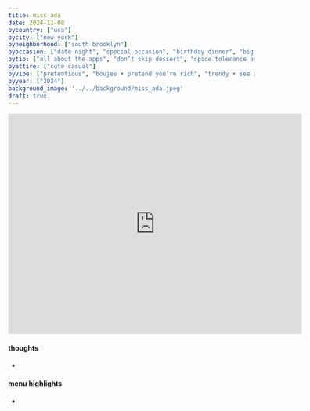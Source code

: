 ```yaml
---
title: miss ada
date: 2024-11-08
bycountry: ["usa"]
bycity: ["new york"]
byneighborhood: ["south brooklyn"]
byoccasion: ["date night", "special occasion", "birthday dinner", "big group", "impress visitors", "brunch", "coffee • bakery", "oysters • happy hour", "small group", "dessert", "pizza", "fast casual • quick lunch", "walk-in • last minute", "tasting menu", "work dinner", "parents in town", "omakase", "day drink • patio pounders", "cocktail bar", "wine bar", "bar seating • solo dining", "people watching"]
bytip: ["all about the apps", "don’t skip dessert", "spice tolerance advised", "veggie friendly", "automatic service charge", "tough reservation • plan ahead", "the more the merrier", "ask the somm", "flames cocktails", "good for takeout", "seafood heavy", "byob", "loud"]
byattire: ["cute casual"]
byvibe: ["pretentious", "boujee • pretend you’re rich", "trendy • see and be seen", "unassuming", "divey • casual", "institution", "$$$$ • drop dimes", "cheap & cheerful", "tried & true", "phone eats first", "family style", "fun & different", "ugly delicious", "rainy day • food for the soul", "high energy", "low-key", "friendly staff • welcoming", "quick table turnover", "close quarters", "dj is cooking with gas", "diner", "warm • cozy", "open • airy", "it’s giving romance", "patio action • garden seating", "rooftop sauce", "aprés ski", "tropical • beach club", "european", "clean • modern"]
byyear: ["2024"]
background_image: '../../background/miss_ada.jpeg'
draft: true
---
```


<iframe src="https://www.google.com/maps/embed?pb=!1m18!1m12!1m3!1d3025.2984156576767!2d-73.97494132328794!3d40.689424971396996!2m3!1f0!2f0!3f0!3m2!1i1024!2i768!4f13.1!3m3!1m2!1s0x89c25bb74b6438ab%3A0xf53e2bca1d9d60b4!2sMiss%20Ada!5e0!3m2!1sen!2sus!4v1732656913046!5m2!1sen!2sus" width="600" height="450" style="border:0;" allowfullscreen="" loading="lazy" referrerpolicy="no-referrer-when-downgrade"></iframe>

#### thoughts
* 

#### menu highlights
* 
